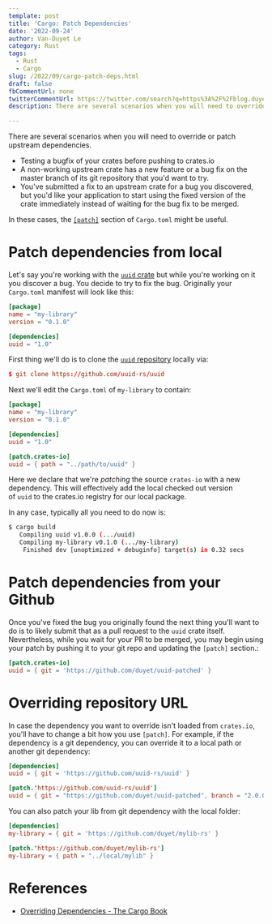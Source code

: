 ```yaml
---
template: post
title: 'Cargo: Patch Dependencies'
date: '2022-09-24'
author: Van-Duyet Le
category: Rust
tags:
  - Rust
  - Cargo
slug: /2022/09/cargo-patch-deps.html
draft: false
fbCommentUrl: none
twitterCommentUrl: https://twitter.com/search?q=https%3A%2F%2Fblog.duyet.net%2F2022%2F09%2Fcargo-patch-deps.html
description: There are several scenarios when you will need to override or patch upstream dependencies. Like testing a bugfix of your crates before pushing to crates.io, a non-working upstream crate has a new feature or a bug fix on the master branch of its git repository that you'd want to try, etc. In these cases, the [patch] section of Cargo.toml might be useful.

---
```


There are several scenarios when you will need to override or patch upstream dependencies.

- Testing a bugfix of your crates before pushing to crates.io
- A non-working upstream crate has a new feature or a bug fix on the master branch of its git repository that you'd want to try.
- You've submitted a fix to an upstream crate for a bug you discovered, but you'd like your application to start using the fixed version of the crate immediately instead of waiting for the bug fix to be merged.

In these cases, the [`[patch]`](https://doc.rust-lang.org/cargo/reference/overriding-dependencies.html#the-patch-section)
section of `Cargo.toml` might be useful.

# Patch dependencies from local

Let's say you're working with the [`uuid` crate](https://crates.io/crates/uuid)
but while you're working on it you discover a bug. You decide to try to fix the bug. 
Originally your `Cargo.toml` manifest will look like this:

```toml
[package]
name = "my-library"
version = "0.1.0"

[dependencies]
uuid = "1.0"
```

First thing we'll do is to clone the [`uuid` repository](https://github.com/uuid-rs/uuid) locally via:

```toml
$ git clone https://github.com/uuid-rs/uuid
```

Next we'll edit the `Cargo.toml` of `my-library` to contain:

```toml
[package]
name = "my-library"
version = "0.1.0"

[dependencies]
uuid = "1.0"

[patch.crates-io]
uuid = { path = "../path/to/uuid" }
```

Here we declare that we're *patching* the source `crates-io` with a new dependency.
This will effectively add the local checked out version of `uuid` to the crates.io 
registry for our local package.

In any case, typically all you need to do now is:

```bash
$ cargo build
   Compiling uuid v1.0.0 (.../uuid)
   Compiling my-library v0.1.0 (.../my-library)
    Finished dev [unoptimized + debuginfo] target(s) in 0.32 secs
```

# Patch dependencies from your Github

Once you've fixed the bug you originally found the next thing you'll want to do is to likely submit that as a pull request to the `uuid` crate itself. Nevertheless, while you wait for your PR to be merged, you may begin using your patch by pushing it to your git repo and updating the `[patch]` section.:

```toml
[patch.crates-io]
uuid = { git = 'https://github.com/duyet/uuid-patched' }
```

# Overriding repository URL

In case the dependency you want to override isn't loaded from `crates.io`, you'll have to change a bit how you use `[patch]`. For example, if the dependency is a git dependency, you can override it to a local path or another git dependency:

```toml
[dependencies]
uuid = { git = 'https://github.com/uuid-rs/uuid' }

[patch.'https://github.com/uuid-rs/uuid']
uuid = { git = "https://github.com/duyet/uuid-patched", branch = "2.0.0" }
```

You can also patch your lib from git dependency with the local folder:

```toml
[dependencies]
my-library = { git = 'https://github.com/duyet/mylib-rs' }

[patch.'https://github.com/duyet/mylib-rs']
my-library = { path = "../local/mylib" }
```

# References

- [Overriding Dependencies - The Cargo Book](https://doc.rust-lang.org/cargo/reference/overriding-dependencies.html#overriding-dependencies)
